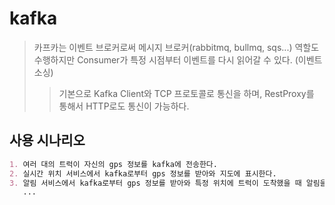# kafka

> 카프카는 이벤트 브로커로써 메시지 브로커(rabbitmq, bullmq, sqs...) 역할도 수행하지만 Consumer가 특정 시점부터 이벤트를 다시 읽어갈 수 있다. (이벤트 소싱)
>
> > 기본으로 Kafka Client와 TCP 프로토콜로 통신을 하며, RestProxy를 통해서 HTTP로도 통신이 가능하다.

## 사용 시나리오

```markdown
1. 여러 대의 트럭이 자신의 gps 정보를 kafka에 전송한다.
2. 실시간 위치 서비스에서 kafka로부터 gps 정보를 받아와 지도에 표시한다.
3. 알림 서비스에서 kafka로부터 gps 정보를 받아와 특정 위치에 트럭이 도착했을 때 알림을 보낸다.
   ...
```

